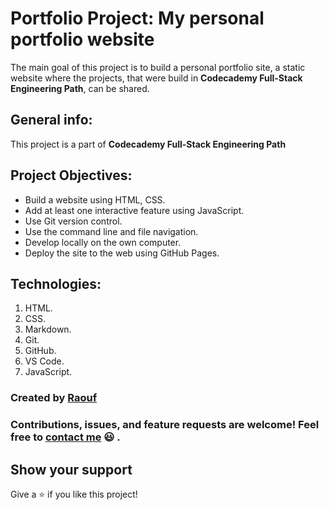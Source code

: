 # Portfolio Project: My personal portfolio website

The main goal of this project is to build a personal portfolio site, a static website where the projects, that were build in **Codecademy Full-Stack Engineering Path**, can be shared.

## General info:

This project is a part of **Codecademy Full-Stack Engineering Path**

## Project Objectives:

  + Build a website using HTML, CSS.
  + Add at least one interactive feature using JavaScript.
  + Use Git version control.
  + Use the command line and file navigation.
  + Develop locally on the own computer.
  + Deploy the site to the web using GitHub Pages.
  
## Technologies:

 1. HTML.
 2. CSS.
 3. Markdown.
 4. Git.
 5. GitHub.
 6. VS Code.
 7. JavaScript.
 
### Created by [Raouf](https://github.com/Raoufroufa)

### Contributions, issues, and feature requests are welcome!  Feel free to [contact me](https://github.com/Raoufroufa) 😃 .

## Show your support

Give a ⭐️ if you like this project!

